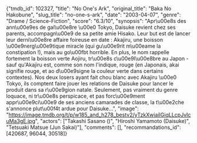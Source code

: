 {"tmdb_id": 102327, "title": "No One's Ark", "original_title": "Baka No Hakobune", "slug_title": "no-one-s-ark", "date": "2003-04-07", "genre": "Drame / Science-Fiction", "score": "6.3/10", "synopsis": "Apr\u00e8s des ann\u00e9es de gal\u00e8re \u00e0 Tokyo, Daisuke revient chez ses parents, accompagn\u00e9 de sa petite amie Hisako. Leur but est de lancer leur derni\u00e8re affaire foireuse en date : Akajiru, une boisson \u00e9nerg\u00e9tique miracle (qui gu\u00e9rit m\u00eame la constipation !), mais au go\u00fbt horrible. En plus, le nom rappelle fortement la boisson verte Aojiru, tr\u00e8s c\u00e9l\u00e8bre au Japon - sauf qu'Akajiru est, comme son nom l'indique, rouge (en Japonais, akai signifie rouge, et ao d\u00e9signe la couleur verte dans certains contextes). Nos deux losers ayant fait chou blanc avec Akajiru \u00e0 Tokyo, ils comptent faire jouer les relations de Daisuke pour lancer le produit dans sa r\u00e9gion natale. Seulement, pas vraiment du genre loquace, ni tr\u00e8s perspicace, et pas forc\u00e9ment appr\u00e9ci\u00e9 de ses anciens camarades de classe, la t\u00e2che s'annonce plut\u00f4t ardue pour Daisuke...", "image": "https://image.tmdb.org/t/p/w185_and_h278_bestv2/yTzkXwiaiIGiqLLcpJvIcuMa3gE.jpg", "actors": ["Takashi Sasano ()", "Hiroshi Yamamoto (Daisuke)", "Tetsuaki Matsue (Jun Sakai)"], "comments": [], "recommandations_id": [420687, 96044, 30518]}